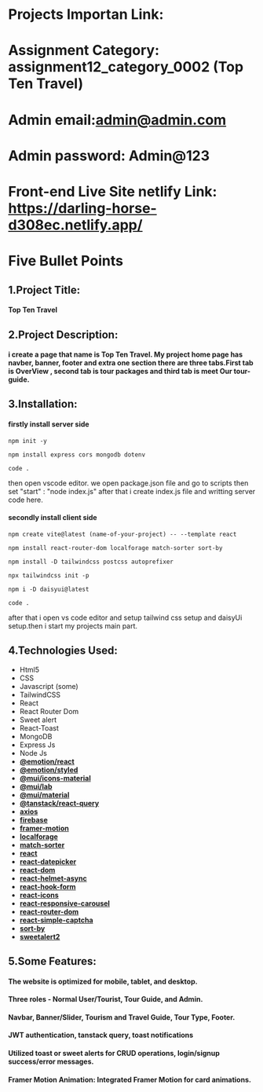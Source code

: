 # Projects Importan Link:
# Assignment Category: assignment12_category_0002 (Top Ten Travel)
# Admin email:admin@admin.com
# Admin password: Admin@123
# Front-end Live Site netlify Link: https://darling-horse-d308ec.netlify.app/


# Five  Bullet Points

## 1.Project Title:
#### Top Ten Travel

## 2.Project Description:
#### i create a page that name is Top Ten Travel. My project home page has navber, banner, footer and extra one section there are three tabs.First tab is OverView , second tab is tour packages and third tab is meet Our tour-guide. 

## 3.Installation:
#### firstly install server side 
<div class="mockup-code">
  <pre data-prefix="$"><code>npm init -y</code></pre>
  <pre data-prefix="$"><code>npm install express cors mongodb dotenv</code></pre>
  <pre data-prefix="$"><code>code .</code></pre>
</div>

then open vscode editor. we open package.json file and go to scripts then set "start" : "node index.js"
after that i create index.js file and writting server code here.

#### secondly install client side 
<div class="mockup-code">
  <pre data-prefix="$"><code>npm create vite@latest (name-of-your-project) -- --template react</code></pre>
  <pre data-prefix="$"><code>npm install react-router-dom localforage match-sorter sort-by</code></pre>
  <pre data-prefix="$"><code>npm install -D tailwindcss postcss autoprefixer</code></pre>
  <pre data-prefix="$"><code>npx tailwindcss init -p</code></pre>
  <pre data-prefix="$"><code>npm i -D daisyui@latest</code></pre>
  <pre data-prefix="$"><code>code .</code></pre>
</div>

after that i open vs code editor and setup tailwind css setup and daisyUi setup.then i start my projects main part.


## 4.Technologies Used:
- Html5
- CSS 
- Javascript (some) 
- TailwindCSS 
- React 
- React Router Dom
- Sweet alert
- React-Toast
- MongoDB
- Express Js
- Node Js
- **[@emotion/react](https://www.npmjs.com/package/@emotion/react)**
- **[@emotion/styled](https://www.npmjs.com/package/@emotion/styled)**
- **[@mui/icons-material](https://www.npmjs.com/package/@mui/icons-material)**
- **[@mui/lab](https://www.npmjs.com/package/@mui/lab)**
- **[@mui/material](https://www.npmjs.com/package/@mui/material)**
- **[@tanstack/react-query](https://www.npmjs.com/package/@tanstack/react-query)**
- **[axios](https://www.npmjs.com/package/axios)**
- **[firebase](https://www.npmjs.com/package/firebase)**
- **[framer-motion](https://www.npmjs.com/package/framer-motion)**
- **[localforage](https://www.npmjs.com/package/localforage)**
- **[match-sorter](https://www.npmjs.com/package/match-sorter)**
- **[react](https://www.npmjs.com/package/react)**
- **[react-datepicker](https://www.npmjs.com/package/react-datepicker)**
- **[react-dom](https://www.npmjs.com/package/react-dom)**
- **[react-helmet-async](https://www.npmjs.com/package/react-helmet-async)**
- **[react-hook-form](https://www.npmjs.com/package/react-hook-form)**
- **[react-icons](https://www.npmjs.com/package/react-icons)**
- **[react-responsive-carousel](https://www.npmjs.com/package/react-responsive-carousel)**
- **[react-router-dom](https://www.npmjs.com/package/react-router-dom)**
- **[react-simple-captcha](https://www.npmjs.com/package/react-simple-captcha)**
- **[sort-by](https://www.npmjs.com/package/sort-by)**
- **[sweetalert2](https://www.npmjs.com/package/sweetalert2)**



## 5.Some Features:
#### The website is optimized for mobile, tablet, and desktop.
#### Three roles - Normal User/Tourist, Tour Guide, and Admin.
#### Navbar, Banner/Slider, Tourism and Travel Guide, Tour Type, Footer.
#### JWT authentication, tanstack query, toast notifications
#### Utilized toast or sweet alerts for CRUD operations, login/signup success/error messages.
#### Framer Motion Animation: Integrated Framer Motion for card animations.
